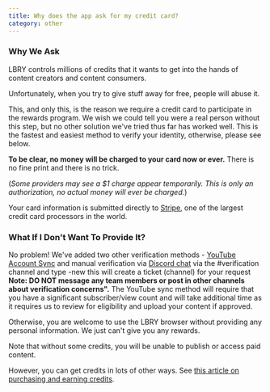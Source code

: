 ```yaml
---
title: Why does the app ask for my credit card?
category: other
---
```


### Why We Ask

LBRY controls millions of credits that it wants to get into the hands of content creators and content consumers.

Unfortunately, when you try to give stuff away for free, people will abuse it.

This, and only this, is the reason we require a credit card to participate in the rewards program. We wish we could tell you were a real person without this step, but no other solution we've tried thus far has worked well. This is the fastest and easiest method to verify your identity, otherwise, please see below. 

**To be clear, no money will be charged to your card now or ever.** There is no fine print and there is no trick.

(*Some providers may see a $1 charge appear temporarily. This is only an authorization, no actual money will ever be charged.*)

Your card information is submitted directly to [Stripe](https://stripe.com), one of the largest credit card processors in the world.

### What If I Don't Want To Provide It?

No problem! We've added two other verification methods - [YouTube Account Sync](https://api.lbry.io/yt/connect) and manual verification via [Discord chat](https://chat.lbry.io) via the #verification channel and type -new this will create a ticket (channel) for your request **Note: DO NOT message any team members or post in other channels about verification concerns".** The YouTube sync method will require that you have a significant subscriber/view count and will take additional time as it requires us to review for eligibility and upload your content if approved. 

Otherwise, you are welcome to use the LBRY browser without providing any personal information. We just can't give you any rewards.

Note that without some credits, you will be unable to publish or access paid content.

However, you can get credits in lots of other ways. See [this article on purchasing and earning credits](https://lbry.io/faq/earn-credits).

